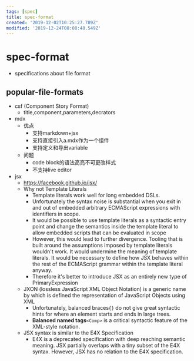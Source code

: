 ```yaml
---
tags: [spec]
title: spec-format
created: '2019-12-02T10:25:27.789Z'
modified: '2019-12-24T08:08:48.549Z'
---
```


# spec-format
- specifications about file format  

## popular-file-formats
- csf (Component Story Format)
    - title,component,parameters,decrators
- mdx
    - 优点
        - 支持markdown+jsx
        - 支持直接引入a.mdx作为一个组件
        - 支持定义和导出variable
    - 问题
        - code block的语法高亮不可更改样式
        - 不支持live editor
- jsx
    - https://facebook.github.io/jsx/
    - Why not Template Literals
        - Template literals work well for long embedded DSLs.
        - Unfortunately the syntax noise is substantial when you exit in and out of embedded arbitrary ECMAScript expressions with identifiers in scope.
        - It would be possible to use template literals as a syntactic entry point and change the semantics inside the template literal to allow embedded scripts that can be evaluated in scope
        - However, this would lead to further divergence. Tooling that is built around the assumptions imposed by template literals wouldn't work. It would undermine the meaning of template literals. It would be necessary to define how JSX behaves within the rest of the ECMAScript grammar within the template literal anyway.
        - Therefore it's better to introduce JSX as an entirely new type of PrimaryExpression
    - JXON (lossless JavaScript XML Object Notation) is a generic name by which is defined the representation of JavaScript Objects using XML
        - Unfortunately, balanced braces`{}` do not give great syntactic hints for where an element starts and ends in large trees. 
        - **Balanced named tags**`<Comp>` is a critical syntactic feature of the XML-style notation.
    - JSX syntax is similar to the E4X Specification
        - E4X is a deprecated specification with deep reaching semantic meaning. JSX partially overlaps with a tiny subset of the E4X syntax. However, JSX has no relation to the E4X specification.

